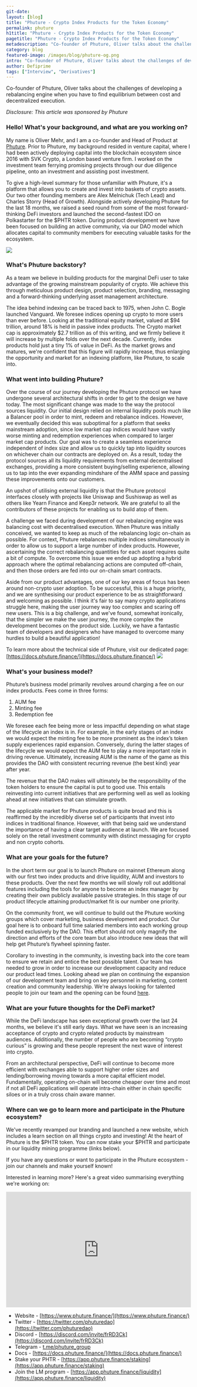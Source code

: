 ```yaml
---
git-date:
layout: [blog]
title: "Phuture - Crypto Index Products for the Token Economy"
permalink: phuture
h1title: "Phuture - Crypto Index Products for the Token Economy"
pagetitle: "Phuture - Crypto Index Products for the Token Economy"
metadescription: "Co-founder of Phuture, Oliver talks about the challenges of developing a rebalancing engine when you have to find equilibrium between cost and decentralized execution"
category: blog
featured-image: /images/blog/phuture-og.png
intro: "Co-founder of Phuture, Oliver talks about the challenges of developing a rebalancing engine when you have to find equilibrium between cost and decentralized execution"
author: Defiprime
tags: ["Interview", "Derivatives"]
---
```


Co-founder of Phuture, Oliver talks about the challenges of developing a rebalancing engine when you have to find equilibrium between cost and decentralized execution.

_Disclosure: This article was sponsored by Phuture_

### Hello! What's your background, and what are you working on?

My name is Oliver Mehr, and I am a co-founder and Head of Product at [Phuture](https://www.phuture.finance/). Prior to Phuture, my background resided in venture capital, where I had been actively deploying capital into the blockchain ecosystem since 2016 with SVK Crypto, a London based venture firm. I worked on the investment team ferrying promising projects through our due diligence pipeline, onto an investment and assisting post investment.

To give a high-level summary for those unfamiliar with Phuture, it's a platform that allows you to create and invest into baskets of crypto assets. Our two other founding members are Alex Melnichuk (Tech Lead) and Charles Storry (Head of Growth). Alongside actively developing Phuture for the last 18 months, we raised a seed round from some of the most forward-thinking DeFi investors and launched the second-fastest IDO on Polkastarter for the \$PHTR token. During product development we have been focused on building an active community, via our DAO model which allocates capital to community members for executing valuable tasks for the ecosystem.

![](/images/blog/Phuture.png)

### What's Phuture backstory?

As a team we believe in building products for the marginal DeFi user to take advantage of the growing mainstream popularity of crypto. We achieve this through meticulous product design, product selection, branding, messaging and a forward-thinking underlying asset management architecture.

The idea behind indexing can be traced back to 1975, when John C. Bogle launched Vanguard. We foresee indices opening up crypto to more users than ever before. Looking at the traditional equity market, valued at $94 trillion, around 18% is held in passive index products. The Crypto market cap is approximately $2.7 trillion as of this writing, and we firmly believe it will increase by multiple folds over the next decade. Currently, index products hold just a tiny 1% of value in DeFi. As the market grows and matures, we're confident that this figure will rapidly increase, thus enlarging the opportunity and market for an indexing platform, like Phuture, to scale into.

### What went into building Phuture?

Over the course of our journey developing the Phuture protocol we have undergone several architectural shifts in order to get to the design we have today. The most significant change was made to the way the protocol sources liquidity. Our initial design relied on internal liquidity pools much like a Balancer pool in order to mint, redeem and rebalance indices. However, we eventually decided this was suboptimal for a platform that seeks mainstream adoption, since low market cap indices would have vastly worse minting and redemption experiences when compared to larger market cap products. Our goal was to create a seamless experience independent of index size and allow us to quickly tap into liquidity sources on whichever chain our contracts are deployed on. As a result, today the protocol sources all its liquidity requirements from external decentralised exchanges, providing a more consistent buying/selling experience, allowing us to tap into the ever expanding mindshare of the AMM space and passing these improvements onto our customers.

An upshot of utilising external liquidity is that the Phuture protocol interfaces closely with projects like Uniswap and Sushiswap as well as others like Yearn Finance and Keep3r network. We are grateful to all the contributors of these projects for enabling us to build atop of them.

A challenge we faced during development of our rebalancing engine was balancing cost with decentralised execution. When Phuture was initially conceived, we wanted to keep as much of the rebalancing logic on-chain as possible. For context, Phuture rebalances multiple indices simultaneously in order to allow us to support a large number of index products. However, ascertaining the correct rebalancing quantities for each asset requires quite a bit of compute. To overcome this issue we ended up adopting a hybrid approach where the optimal rebalancing actions are computed off-chain, and then those orders are fed into our on-chain smart contracts.

Aside from our product advantages, one of our key areas of focus has been around non-crypto user adoption. To be successful, this is a huge priority, and we are synthesising our product experience to be as straightforward and welcoming as possible. I think it's fair to say many crypto applications struggle here, making the user journey way too complex and scaring off new users. This is a big challenge, and we've found, somewhat ironically, that the simpler we make the user journey, the more complex the development becomes on the product side. Luckily, we have a fantastic team of developers and designers who have managed to overcome many hurdles to build a beautiful application!

To learn more about the technical side of Phuture, visit our dedicated page: [https://docs.phuture.finance/](https://docs.phuture.finance/)
![](/images/blog/Group-279.png)

### What's your business model?

Phuture’s business model primarily revolves around charging a fee on our index products. Fees come in three forms:

1. AUM fee
2. Minting fee
3. Redemption fee

We foresee each fee being more or less impactful depending on what stage of the lifecycle an index is in. For example, in the early stages of an index we would expect the minting fee to be more prominent as the index’s token supply experiences rapid expansion. Conversely, during the latter stages of the lifecycle we would expect the AUM fee to play a more important role in driving revenue. Ultimately, increasing AUM is the name of the game as this provides the DAO with consistent recurring revenue (the best kind) year after year.

The revenue that the DAO makes will ultimately be the responsibility of the token holders to ensure the capital is put to good use. This entails reinvesting into current initiatives that are performing well as well as looking ahead at new initiatives that can stimulate growth.

The applicable market for Phuture products is quite broad and this is reaffirmed by the incredibly diverse set of participants that invest into indices in traditional finance. However, with that being said we understand the importance of having a clear target audience at launch. We are focused solely on the retail investment community with distinct messaging for crypto and non crypto cohorts.

### What are your goals for the future?

In the short term our goal is to launch Phuture on mainnet Ethereum along with our first two index products and drive liquidity, AUM and investors to these products. Over the next few months we will slowly roll out additional features including the tools for anyone to become an index manager by creating their own publicly available passive strategies. In this stage of our product lifecycle attaining product/market fit is our number one priority.

On the community front, we will continue to build out the Phuture working groups which cover marketing, business development and product. Our goal here is to onboard full time salaried members into each working group funded exclusively by the DAO. This effort should not only magnify the direction and efforts of the core team but also introduce new ideas that will help get Phuture’s flywheel spinning faster.

Corollary to investing in the community, is investing back into the core team to ensure we retain and entice the best possible talent. Our team has needed to grow in order to increase our development capacity and reduce our product lead times. Looking ahead we plan on continuing the expansion of our development team and bring on key personnel in marketing, content creation and community leadership. We're always looking for talented people to join our team and the opening can be found [here](https://angel.co/company/phuture-labs/jobs).

### What are your future thoughts for the DeFi market?

While the DeFi landscape has seen exceptional growth over the last 24 months, we believe it's still early days. What we have seen is an increasing acceptance of crypto and crypto related products by mainstream audiences. Additionally, the number of people who are becoming “crypto curious” is growing and these people represent the next wave of interest into crypto.

From an architectural perspective, DeFi will continue to become more efficient with exchanges able to support higher order sizes and lending/borrowing moving towards a more capital efficient model. Fundamentally, operating on-chain will become cheaper over time and most if not all DeFi applications will operate intra-chain either in chain specific siloes or in a truly cross chain aware manner.

### Where can we go to learn more and participate in the Phuture ecosystem?

We've recently revamped our branding and launched a new website, which includes a learn section on all things crypto and investing! At the heart of Phuture is the $PHTR token. You can now stake your $PHTR and participate in our liquidity mining programme (links below).

If you have any questions or want to participate in the Phuture ecosystem - join our channels and make yourself known!

Interested in learning more? Here's a great video summarising everything we're working on:

<iframe width="100%" height="315" src="https://www.youtube.com/embed/nze--YZPKFw" title="YouTube video player" frameborder="0" allow="accelerometer; autoplay; clipboard-write; encrypted-media; gyroscope; picture-in-picture" allowfullscreen></iframe>

- Website - [https://www.phuture.finance/](https://www.phuture.finance/)
- Twitter - [https://twitter.com/phuturedao](https://twitter.com/phuturedao)
- Discord - [https://discord.com/invite/frRD3Ck](https://discord.com/invite/frRD3Ck)
- Telegram - [t.me/phuture_group](http://t.me/phuture_group)
- Docs - [https://docs.phuture.finance/](https://docs.phuture.finance/)
- Stake your PHTR - [https://app.phuture.finance/staking](https://app.phuture.finance/staking)
- Join the LM program - [https://app.phuture.finance/liquidity](https://app.phuture.finance/liquidity)

